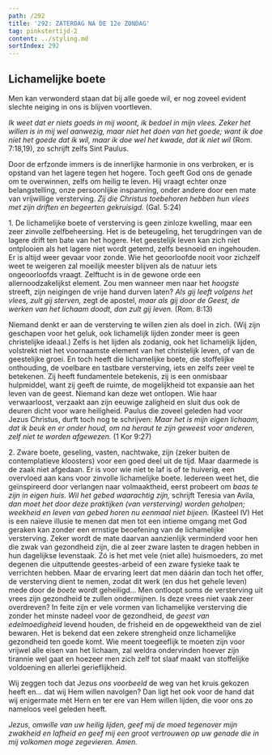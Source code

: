 ```yaml
---
path: /292
title: '292: ZATERDAG NA DE 12e ZONDAG'
tag: pinkstertijd-2
content: ../styling.md
sortIndex: 292
---
```


## Lichamelijke boete

Men kan verwonderd staan dat bij alle goede wil, er nog zoveel evident slechte neiging in ons is blijven voortleven.

_Ik weet dat er niets goeds in mij woont, ik bedoel in mijn vlees. Zeker het willen is in mij wel aanwezig, maar niet het doen van het goede; want ik doe niet het goede dat ik wil, maar ik doe wel het kwade, dat ik niet wil_ (Rom. 7:18,19), zo schrijft zelfs Sint Paulus.

Door de erfzonde immers is de innerlijke harmonie in ons verbroken, er is opstand van het lagere tegen het hogere. Toch geeft God ons de genade om te overwinnen, zelfs om heilig te leven. Hij vraagt echter onze belangstelling, onze persoonlijke inspanning, onder andere door een mate van vrijwillige versterving. _Zij die Christus toebehoren hebben hun vlees met zijn driften en begeerten gekruisigd._ (Gal. 5:24)

1\. De lichamelijke boete of versterving is geen zinloze kwelling, maar een zeer zinvolle zelfbeheersing. Het is de beteugeling, het terugdringen van de lagere drift ten bate van het hogere. Het geestelijk leven kan zich niet ontplooien als het lagere niet wordt getemd, zelfs besnoeid en ingehouden. Er is altijd weer gevaar voor zonde. Wie het geoorloofde nooit voor zichzelf weet te weigeren zal moeilijk meester blijven als de natuur iets ongeoorloofds vraagt. Zelftucht is in de gewone orde een allernoodzakelijkst element. Zou men wanneer men naar het _hoogste_ streeft, zijn neigingen de vrije hand durven laten? _Als gij leeft volgens het vlees, zult gij sterven,_ zegt de apostel, _maar als gij door de Geest, de werken van het lichaam doodt, dan zult gij leven._ (Rom. 8:13)

Niemand denkt er aan de versterving te willen zien als doel in zich. (Wij zijn geschapen voor het geluk, ook lichamelijk lijden zonder meer is geen christelijke ideaal.) Zelfs is het lijden als zodanig, ook het lichamelijk lijden, volstrekt niet het voornaamste element van het christelijk leven, of van de geestelijke groei. En toch heeft die lichamelijke boete, die stoffelijke onthouding, de voelbare en tastbare versterving, iets en zelfs zeer veel te betekenen. Zij heeft fundamentele betekenis, zij is een onmisbaar hulpmiddel, want zij geeft de ruimte, de mogelijkheid tot expansie aan het leven van de geest. Niemand kan deze wet ontlopen. Wie haar verwaarloost, verzaakt aan zijn eeuwige zaligheid en sluit dus ook de deuren dicht voor ware heiligheid. Paulus die zoveel geleden had voor Jezus Christus, durft toch nog te schrijven: _Maar het is mijn eigen lichaam, dat ik beuk en er onder houd, om na heraut te zijn geweest voor anderen, zelf niet te worden afgewezen._ (1 Kor 9:27)

2\. Zware boete, geseling, vasten, nachtwake, zijn (zeker buiten de contemplatieve kloosters) voor een goed deel uit de tijd. Maar daarmede is de zaak niet afgedaan. Er is voor wie niet te laf is of te huiverig, een overvloed aan kans voor zinvolle lichamelijke boete. Iedereen weet het, die geïnspireerd door verlangen naar volmaaktheid, eerst probeert om _baas te zijn in eigen huis_. _Wil het gebed waarachtig zijn,_ schrijft Teresia van Avila, _dan moet het door deze praktijken (van versterving) worden geholpen; weekheid en leven van gebed horen nu eenmaal niet bijeen._ (Kasteel IV) Het is een naïeve illusie te menen dat men tot een intieme omgang met God geraken kan zonder een ernstige beoefening van de lichamelijke versterving. Zeker wordt de mate daarvan aanzienlijk verminderd voor hen die zwak van gezondheid zijn, die al zeer zware lasten te dragen hebben in hun dagelijkse levenstaak. Zó is het met vele (niet alle) huismoeders, zo met degenen die uitputtende geestes-arbeid of een zware fysieke taak te verrichten hebben. Maar de ervaring leert dat men dáárin dan toch het offer, de versterving dient te nemen, zodat dit werk (en dus het gehele leven) mede door de _boete_ wordt geheiligd... Men ontloopt soms de versterving uit vrees zijn gezondheid te zullen ondermijnen. Is deze vrees niet vaak zeer overdreven? In feite zijn er vele vormen van lichamelijke versterving die zonder het minste nadeel voor de gezondheid, de _geest van edelmoedigheid_ levend houden, de frisheid en de opgewektheid van de ziel bewaren. Het is bekend dat een zekere strengheid onze lichamelijke gezondheid ten goede komt. Wie meent toegeeflijk te moeten zijn voor vrijwel alle eisen van het lichaam, zal weldra ondervinden hoever zijn tirannie wel gaat en hoezeer men zich zelf tot slaaf maakt van stoffelijke voldoening en allerlei gerieflijkheid.

Wij zeggen toch dat Jezus _ons voorbeeld_ de weg van het kruis gekozen heeft en... dat wij Hem willen navolgen? Dan ligt het ook voor de hand dat wij enigermate mèt Hern en ter ere van Hem willen lijden, die voor ons zo nameloos veel geleden heeft.

_Jezus, omwille van uw heilig lijden, geef mij de moed tegenover mijn zwakheid en lafheid en geef mij een groot vertrouwen op uw genade die in mij volkomen moge zegevieren. Amen._
